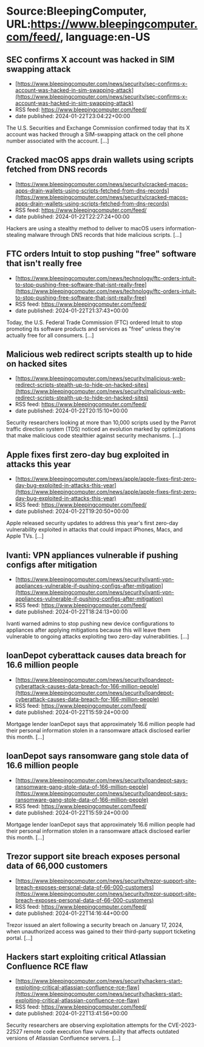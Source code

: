 # Source:BleepingComputer, URL:https://www.bleepingcomputer.com/feed/, language:en-US

## SEC confirms X account was hacked in SIM swapping attack
 - [https://www.bleepingcomputer.com/news/security/sec-confirms-x-account-was-hacked-in-sim-swapping-attack](https://www.bleepingcomputer.com/news/security/sec-confirms-x-account-was-hacked-in-sim-swapping-attack)
 - RSS feed: https://www.bleepingcomputer.com/feed/
 - date published: 2024-01-22T23:04:22+00:00

The U.S. Securities and Exchange Commission confirmed today that its X account was hacked through a SIM-swapping attack on the cell phone number associated with the account. [...]

## Cracked macOS apps drain wallets using scripts fetched from DNS records
 - [https://www.bleepingcomputer.com/news/security/cracked-macos-apps-drain-wallets-using-scripts-fetched-from-dns-records](https://www.bleepingcomputer.com/news/security/cracked-macos-apps-drain-wallets-using-scripts-fetched-from-dns-records)
 - RSS feed: https://www.bleepingcomputer.com/feed/
 - date published: 2024-01-22T22:27:24+00:00

Hackers are using a stealthy method to deliver to macOS users information-stealing malware through DNS records that hide malicious scripts. [...]

## FTC orders Intuit to stop pushing "free" software that isn't really free
 - [https://www.bleepingcomputer.com/news/technology/ftc-orders-intuit-to-stop-pushing-free-software-that-isnt-really-free](https://www.bleepingcomputer.com/news/technology/ftc-orders-intuit-to-stop-pushing-free-software-that-isnt-really-free)
 - RSS feed: https://www.bleepingcomputer.com/feed/
 - date published: 2024-01-22T21:37:43+00:00

Today, the U.S. Federal Trade Commission (FTC) ordered Intuit to stop promoting its software products and services as "free" unless they're actually free for all consumers. [...]

## Malicious web redirect scripts stealth up to hide on hacked sites
 - [https://www.bleepingcomputer.com/news/security/malicious-web-redirect-scripts-stealth-up-to-hide-on-hacked-sites](https://www.bleepingcomputer.com/news/security/malicious-web-redirect-scripts-stealth-up-to-hide-on-hacked-sites)
 - RSS feed: https://www.bleepingcomputer.com/feed/
 - date published: 2024-01-22T20:15:10+00:00

Security researchers looking at more than 10,000 scripts used by the Parrot traffic direction system (TDS) noticed an evolution marked by optimizations that make malicious code stealthier against security mechanisms. [...]

## Apple fixes first zero-day bug exploited in attacks this year
 - [https://www.bleepingcomputer.com/news/apple/apple-fixes-first-zero-day-bug-exploited-in-attacks-this-year](https://www.bleepingcomputer.com/news/apple/apple-fixes-first-zero-day-bug-exploited-in-attacks-this-year)
 - RSS feed: https://www.bleepingcomputer.com/feed/
 - date published: 2024-01-22T19:20:50+00:00

Apple released security updates to address this year's first zero-day vulnerability exploited in attacks that could impact iPhones, Macs, and Apple TVs. [...]

## Ivanti: VPN appliances vulnerable if pushing configs after mitigation
 - [https://www.bleepingcomputer.com/news/security/ivanti-vpn-appliances-vulnerable-if-pushing-configs-after-mitigation](https://www.bleepingcomputer.com/news/security/ivanti-vpn-appliances-vulnerable-if-pushing-configs-after-mitigation)
 - RSS feed: https://www.bleepingcomputer.com/feed/
 - date published: 2024-01-22T18:24:13+00:00

Ivanti warned admins to stop pushing new device configurations to appliances after applying mitigations because this will leave them vulnerable to ongoing attacks exploiting two zero-day vulnerabilities. [...]

## loanDepot cyberattack causes data breach for 16.6 million people
 - [https://www.bleepingcomputer.com/news/security/loandepot-cyberattack-causes-data-breach-for-166-million-people](https://www.bleepingcomputer.com/news/security/loandepot-cyberattack-causes-data-breach-for-166-million-people)
 - RSS feed: https://www.bleepingcomputer.com/feed/
 - date published: 2024-01-22T15:59:24+00:00

Mortgage lender loanDepot says that approximately 16.6 million people had their personal information stolen in a ransomware attack disclosed earlier this month. [...]

## loanDepot says ransomware gang stole data of 16.6 million people
 - [https://www.bleepingcomputer.com/news/security/loandepot-says-ransomware-gang-stole-data-of-166-million-people](https://www.bleepingcomputer.com/news/security/loandepot-says-ransomware-gang-stole-data-of-166-million-people)
 - RSS feed: https://www.bleepingcomputer.com/feed/
 - date published: 2024-01-22T15:59:24+00:00

Mortgage lender loanDepot says that approximately 16.6 million people had their personal information stolen in a ransomware attack disclosed earlier this month. [...]

## Trezor support site breach exposes personal data of 66,000 customers
 - [https://www.bleepingcomputer.com/news/security/trezor-support-site-breach-exposes-personal-data-of-66-000-customers](https://www.bleepingcomputer.com/news/security/trezor-support-site-breach-exposes-personal-data-of-66-000-customers)
 - RSS feed: https://www.bleepingcomputer.com/feed/
 - date published: 2024-01-22T14:16:44+00:00

Trezor issued an alert following a security breach on January 17, 2024, when unauthorized access was gained to their third-party support ticketing portal. [...]

## Hackers start exploiting critical Atlassian Confluence RCE flaw
 - [https://www.bleepingcomputer.com/news/security/hackers-start-exploiting-critical-atlassian-confluence-rce-flaw](https://www.bleepingcomputer.com/news/security/hackers-start-exploiting-critical-atlassian-confluence-rce-flaw)
 - RSS feed: https://www.bleepingcomputer.com/feed/
 - date published: 2024-01-22T13:41:56+00:00

Security researchers are observing exploitation attempts for the CVE-2023-22527 remote code execution flaw vulnerability that affects outdated versions of Atlassian Confluence servers. [...]

